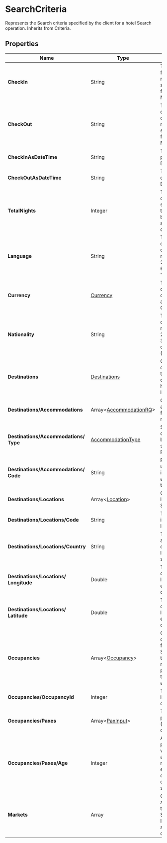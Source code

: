 # SearchCriteria

Represents the Search criteria specified by the client for a hotel Search operation. 
Inherits from Criteria.

## Properties

| Name | Type | Description |
|------|------|-------------|
| **CheckIn** | String | The check-in date for the operation, represented as a string in ISO 8601 format (YYYY-MM-DD). |
| **CheckOut** | String | The check-out date for the operation, represented as a string in ISO 8601 format (YYYY-MM-DD). |
| **CheckInAsDateTime** | String | The check-in date parsed as a DateTime object. |
| **CheckOutAsDateTime** | String | The check-out date parsed as a DateTime object. |
| **TotalNights** | Integer | The total number of nights for the stay, calculated as the difference between check-in and check-out dates. |
| **Language** | String | The language code for the operation, represented as a 2-character ISO 639-1 code (e.g., "en", "es"). |
| **Currency** | [Currency](/docs/apis/for-sellers/connectors-pull-developers-api/api-reference/currency) | The preferred currency for the operation, defined as an optional Currency value. |
| **Nationality** | String | The nationality code of the client, represented as a 2-character ISO 3166-1 alpha-2 country code (e.g., "US", "FR"). |
| **Destinations** | [Destinations](/docs/apis/for-sellers/connectors-pull-developers-api/api-reference/destinations) | Gets the destinations for the Search. These can be specific hotels or locations. |
| **Destinations/Accommodations** | Array&lt;[AccommodationRQ](/docs/apis/for-sellers/connectors-pull-developers-api/api-reference/accommodationrq)&gt; | Collection of accommodations for the Search request. |
| **Destinations/Accommodations/**<br />**Type** | [AccommodationType](/docs/apis/for-sellers/connectors-pull-developers-api/api-reference/accommodationtype) | Specifies the type of accommodation being requested, such as Hotel or Rental. |
| **Destinations/Accommodations/**<br />**Code** | String | Represents a unique code identifying the accommodation in the request. |
| **Destinations/Locations** | Array&lt;[Location](/docs/apis/for-sellers/connectors-pull-developers-api/api-reference/location)&gt; | Collection of locations for the Search request. |
| **Destinations/Locations/Code** | String | The unique code identifying the location. |
| **Destinations/Locations/Country** | String | The ISO 3166-1 alpha-2 country code where the location is situated. |
| **Destinations/Locations/**<br />**Longitude** | Double | The longitude coordinate of the location, expressed in decimal degrees. |
| **Destinations/Locations/**<br />**Latitude** | Double | The latitude coordinate of the location, expressed in decimal degrees. |
| **Occupancies** | Array&lt;[Occupancy](/docs/apis/for-sellers/connectors-pull-developers-api/api-reference/occupancy)&gt; | Gets the occupancy details for the Search.Indicates the number of rooms, passengers, and their respective ages. |
| **Occupancies/OccupancyId** | Integer | The unique identifier for the occupancy. |
| **Occupancies/Paxes** | Array&lt;[PaxInput](/docs/apis/for-sellers/connectors-pull-developers-api/api-reference/paxinput)&gt; | The collection of passenger inputs (paxes) for the occupancy. |
| **Occupancies/Paxes/Age** | Integer | Age of the passenger. This value is required and plays a critical role in determining eligibility for child or adult pricing as defined by the supplier. |
| **Markets** | Array | Gets the markets associated with the Search.Represents ISO 3166-1 alpha-2 country codes. |
